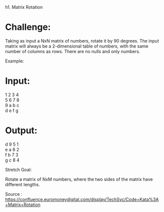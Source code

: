 
h1. Matrix Rotation


Challenge:
==========

Taking as input a NxN matrix of numbers, rotate it by 90 degrees.
The input matrix will always be a 2-dimensional table of numbers, with the same number of columns as rows. There are no nulls and only numbers.

Example:

Input:
======

1 2 3 4  
5 6 7 8  
9 a b c  
d e f g

Output:
=======

d 9 5 1  
e a 6 2  
f b 7 3  
g c 8 4

Stretch Goal:

Rotate a matrix of NxM numbers, where the two sides of the matrix have different lengths.



Source : https://confluence.euromoneydigital.com/display/TechSvc/Code+Kata%3A+Matrix+Rotation

